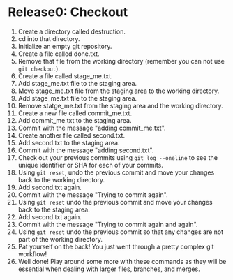 
# Release0: Checkout
1. Create a directory called destruction.
2. cd into that directory.
3. Initialize an empty git repository.
4. Create a file called done.txt.
5. Remove that file from the working directory (remember you can not use `git checkout`).
6. Create a file called stage_me.txt.
7. Add stage_me.txt file to the staging area.
8. Move stage_me.txt file from the staging area to the working directory.
9. Add stage_me.txt file to the staging area.
10. Remove statge_me.txt from the staging area and the working directory.
11. Create a new file called commit_me.txt.
12. Add commit_me.txt to the staging area.
13. Commit with the message "adding commit_me.txt".
14. Create another file called second.txt.
15. Add second.txt to the staging area.
16. Commit with the message "adding second.txt".
17. Check out your previous commits using `git log --oneline` to see the unique identifier or SHA for each of your commits.
18. Using `git reset`, undo the previous commit and move your changes back to the working directory.
19. Add second.txt again.
20. Commit with the message "Trying to commit again".
21. Using `git reset` undo the previous commit and move your changes back to the staging area.
22. Add second.txt again.
23. Commit with the message "Trying to commit again and again".
24. Using `git reset` undo the previous commit so that any changes are not part of the working directory.
25. Pat yourself on the back! You just went through a pretty complex git workflow!
26. Well done! Play around some more with these commands as they will be essential when dealing with larger files, branches, and merges.